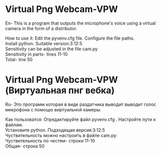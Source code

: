 # Virtual Png Webcam-VPW 
En- This is a program that outputs the microphone's voice using a virtual camera in the form of a distributor.

How to use it:
Edit the pyvenv.cfg file. Configure the file paths.\
Install python. Suitable version:3:12:5\
Sensitivity can be adjusted in the file cam.py\
Sensitivity in parts- lines 11-10\
Total- line 50

# Virtual Png Webcam-VPW (Виртуальная пнг вебка)
Ru- Это программ которая в виде раздатчика выводит выводит голос микрофона с помощю виртуальной камеры.

Как пользоватся:
Отредактируйте файл pyvenv.cfg . Настройте пути к файлам.\
Установите python. Подходящая версия:3:12:5\
Чуствительность можно настроить в файле cam.py:\
Чуствительность по честям- строки 11-10\
Общая- строка 50

